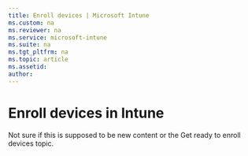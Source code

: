 ```yaml
---
title: Enroll devices | Microsoft Intune
ms.custom: na
ms.reviewer: na
ms.service: microsoft-intune
ms.suite: na
ms.tgt_pltfrm: na
ms.topic: article
ms.assetid:
author:
---
```

# Enroll devices in Intune
Not sure if this is supposed to be new content or the Get ready to enroll devices topic.
